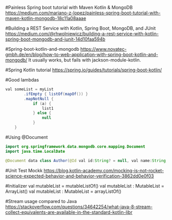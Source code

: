 #Painless Spring boot tutorial with Maven Kotlin & MongoDB
https://medium.com/mariano-z-lopez/painless-spring-boot-tutorial-with-maven-kotlin-mongodb-18c11a08aaae


#Building a REST Service with Kotlin, Spring Boot, MongoDB, and JUnit
https://medium.com/@rhwolniewicz/building-a-rest-service-with-kotlin-spring-boot-mongodb-and-junit-14d10faa594b

#Spring-boot-kotlin-and-mongodb
https://www.novatec-gmbh.de/en/blog/how-to-web-application-with-spring-boot-kotlin-and-mongodb/
It usually works, but fails with jackson-module-kotlin.

#Spring Kotlin tutorial
https://spring.io/guides/tutorials/spring-boot-kotlin/

#Good lambdas
```java
val someList = myList
        .ifEmpty { listOf(mapOf()) }
        .mapNotNull { 
        	if (a) {
        		list1
        	} else {
        		null
        	}
    }
```            

#Using @Document 

```java
import org.springframework.data.mongodb.core.mapping.Document
import java.time.LocalDate

@Document data class Author(@Id val id:String? = null, val name:String, val birthDate:LocalDate)
```

#Unit Test
Mockk
https://blog.kotlin-academy.com/mocking-is-not-rocket-science-expected-behavior-and-behavior-verification-3862dd0e0f03

#Initializer
val mutableList = mutableListOf<Int>()
val mutableList : MutableList<Int> = ArrayList()
val mutableList : MutableList<Int> = arrayListOf()

#Stream usage compared to Java
https://stackoverflow.com/questions/34642254/what-java-8-stream-collect-equivalents-are-available-in-the-standard-kotlin-libr
